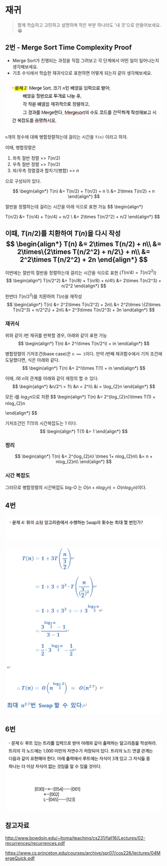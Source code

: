 # 재귀

> 함께 학습하고 고민하고 설명하며 작은 부분 하나라도 '내 것'으로 만들어보세요. 😁




## 2번 - Merge Sort Time Complexity Proof

- Merge Sort가 진행되는 과정을 직접 그려보고 각 단계에서 어떤 일이 일어나는지 생각해보세요.
- 기초 수식에서 학습한 재귀식으로 표현하면 어떻게 되는지 같이 생각해보세요.

![재귀_2](5_재귀.assets/재귀_2.PNG)



`n`개의 정수에 대해 병합정렬하는데 걸리는 시간을 `T(n)` 이라고 하자.

이때, 병합정렬은 

1. 좌측 절반 정렬 => $T(n/2)$
2. 우측 절반 정렬 => $T(n/2)$
3. 좌/우측 정렬결과 합치기(병합) => $n$

으로 구성되어 있다.

$$
\begin{align*}
T(n) &= T(n/2) + T(n/2) + n \\
&= 2\times T(n/2) + n
\end{align*}
$$



절반을 정렬하는데 걸리는 시간을 아래 식으로 표현 가능
$$
\begin{align*}

T(n/2) &= T(n/4) + T(n/4) + n/2 \\
&= 2\times T(n/2^2) + n/2
\end{align*}
$$



이때, $T(n/2)$를 치환하여 $T(n)$을 다시 작성
$$
\begin{align*}
T(n) &= 2\times T(n/2) + n\\
&= 2\times\{2\times T(n/2^2) + n/2\} + n\\
&= 2^2\times T(n/2^2) + 2n
\end{align*}
$$
---

이번에는 절반의 절반을 정렬하는데 걸리는 시간을 식으로 표현 ($T(n/4) = T(n/2^2)$)
$$
\begin{align*}
T(n/2^2) &= T(n/8) + T(n/8) + n/4\\
&= 2\times T(n/2^3) + n/2^2
\end{align*}
$$



한번더 $T(n/2^2)$를 치환하여 $T(n)$을 재작성
$$
\begin{align*}
T(n) &= 2^2\times T(n/2^2) + 2n\\
&= 2^2\times \{2\times T(n/2^3) + n/2^2\} + 2n\\
&= 2^3\times T(n/2^3) + 3n
\end{align*}
$$

### 재귀식

위와 같이 $i$번 재귀를 반복할 경우, 아래와 같이 표현 가능
$$
\begin{align*}
T(n) &= 2^i\times T(n/2^i) + in
\end{align*}
$$



병합정렬의 기저조건(base case)은 `n == 1`이다. 만약 $i$번째 재귀함수에서 기저 조건에 도달했다면, 식은 아래와 같다.
$$
\begin{align*}
T(n) &= 2^i\times T(1) + in
\end{align*}
$$


이때, $i$와 $n$의 관계를 아래와 같이 재정의 할 수 있다.
$$
\begin{align*}
&n/2^i = 1\\
&n = 2^i\\
&i = \log_{2}n
\end{align*}
$$



모든 $i$를 $log_{2}n$으로 치환
$$
\begin{align*}
T(n) &= 2^{log_{2}n}\times T(1) + nlog_{2}n

\end{align*}
$$


기저조건인 $T(1)$의 시간복잡도는 $1$ 이다.
$$
\begin{align*}
T(1) &= 1
\end{align*}
$$

### 정리


$$
\begin{align*}
T(n) &= 2^{log_{2}n} \times 1+ nlog_{2}n\\
&= n + nlog_{2}n\\
\end{align*}
$$



### 시간 복잡도

그러므로 병합정렬의 시간복잡도 big-O 는 $O(n + nlog_{2}n) = O(nlog_{2}n)$이다.





## 4번 

![image-20210925231537705](5_재귀.assets/image-20210925231537705.png)

![image-20210925233841479](5_재귀.assets/image-20210925233841479.png)



## 6번

![image-20210926214650861](5_재귀.assets/image-20210926214650861.png)






## 참고자료

http://www.bowdoin.edu/~ltoma/teaching/cs231/fall16/Lectures/02-recurrences/recurrences.pdf

https://www.cs.princeton.edu/courses/archive/spr07/cos226/lectures/04MergeQuick.pdf